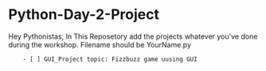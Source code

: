 # Python-Day-2-Project

Hey Pythonistas,
        In This Reposetory add the projects whatever you've done during the workshop.
        Filename should be YourName.py
        
        - [ ] GUI_Project topic: Fizzbuzz game uusing GUI 
